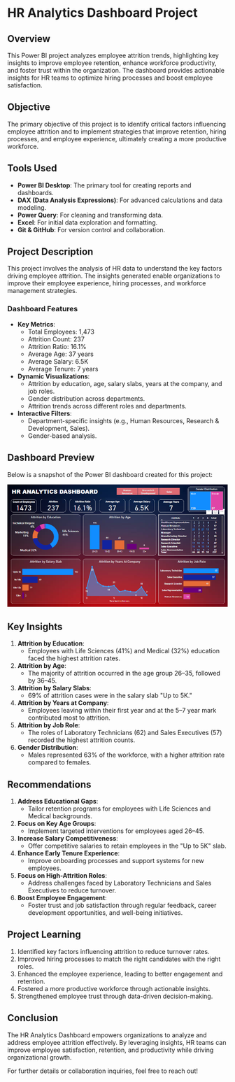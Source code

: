 # HR Analytics Dashboard Project  

## Overview  
This Power BI project analyzes employee attrition trends, highlighting key insights to improve employee retention, enhance workforce productivity, and foster trust within the organization. The dashboard provides actionable insights for HR teams to optimize hiring processes and boost employee satisfaction.  

## Objective  
The primary objective of this project is to identify critical factors influencing employee attrition and to implement strategies that improve retention, hiring processes, and employee experience, ultimately creating a more productive workforce.  

## Tools Used  
- **Power BI Desktop**: The primary tool for creating reports and dashboards.  
- **DAX (Data Analysis Expressions)**: For advanced calculations and data modeling.  
- **Power Query**: For cleaning and transforming data.  
- **Excel**: For initial data exploration and formatting.
- **Git & GitHub**: For version control and collaboration.

## Project Description  
This project involves the analysis of HR data to understand the key factors driving employee attrition. The insights generated enable organizations to improve their employee experience, hiring processes, and workforce management strategies.  

### Dashboard Features  
- **Key Metrics**:  
  - Total Employees: 1,473  
  - Attrition Count: 237  
  - Attrition Ratio: 16.1%  
  - Average Age: 37 years  
  - Average Salary: 6.5K  
  - Average Tenure: 7 years  
- **Dynamic Visualizations**:  
  - Attrition by education, age, salary slabs, years at the company, and job roles.  
  - Gender distribution across departments.  
  - Attrition trends across different roles and departments.  
- **Interactive Filters**:  
  - Department-specific insights (e.g., Human Resources, Research & Development, Sales).  
  - Gender-based analysis.  

## Dashboard Preview  
Below is a snapshot of the Power BI dashboard created for this project:  

![HR Analytics Dashboard](https://github.com/amitkr209/Tableau_and_Power_BI_Projects/blob/main/Power%20BI%20Projects/HR%20Analytics%20Dashboard/images/dashboard.png) 

## Key Insights  
1. **Attrition by Education**:  
   - Employees with Life Sciences (41%) and Medical (32%) education faced the highest attrition rates.  
2. **Attrition by Age**:  
   - The majority of attrition occurred in the age group 26–35, followed by 36–45.  
3. **Attrition by Salary Slabs**:  
   - 69% of attrition cases were in the salary slab "Up to 5K."  
4. **Attrition by Years at Company**:  
   - Employees leaving within their first year and at the 5–7 year mark contributed most to attrition.  
5. **Attrition by Job Role**:  
   - The roles of Laboratory Technicians (62) and Sales Executives (57) recorded the highest attrition counts.  
6. **Gender Distribution**:  
   - Males represented 63% of the workforce, with a higher attrition rate compared to females.  

## Recommendations  
1. **Address Educational Gaps**:  
   - Tailor retention programs for employees with Life Sciences and Medical backgrounds.  
2. **Focus on Key Age Groups**:  
   - Implement targeted interventions for employees aged 26–45.  
3. **Increase Salary Competitiveness**:  
   - Offer competitive salaries to retain employees in the "Up to 5K" slab.  
4. **Enhance Early Tenure Experience**:  
   - Improve onboarding processes and support systems for new employees.  
5. **Focus on High-Attrition Roles**:  
   - Address challenges faced by Laboratory Technicians and Sales Executives to reduce turnover.  
6. **Boost Employee Engagement**:  
   - Foster trust and job satisfaction through regular feedback, career development opportunities, and well-being initiatives.  

## Project Learning  
1. Identified key factors influencing attrition to reduce turnover rates.  
2. Improved hiring processes to match the right candidates with the right roles.  
3. Enhanced the employee experience, leading to better engagement and retention.  
4. Fostered a more productive workforce through actionable insights.  
5. Strengthened employee trust through data-driven decision-making.  

## Conclusion  
The HR Analytics Dashboard empowers organizations to analyze and address employee attrition effectively. By leveraging insights, HR teams can improve employee satisfaction, retention, and productivity while driving organizational growth.  

For further details or collaboration inquiries, feel free to reach out!  
